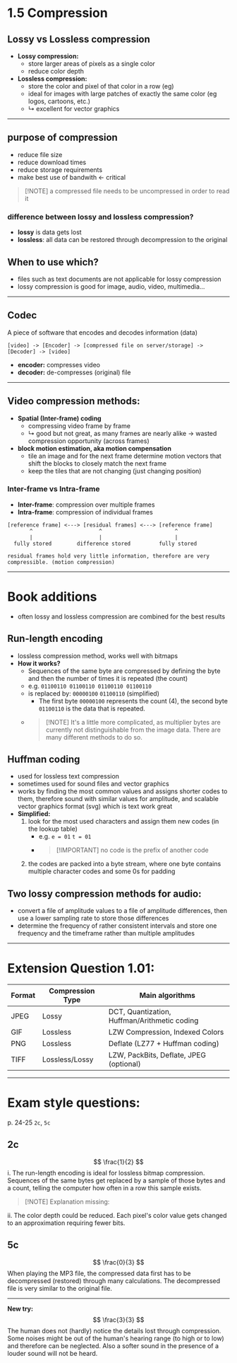 # 1.5 Compression

## Lossy vs Lossless compression
- **Lossy compression:**
    - store larger areas of pixels as a single color
    - reduce color depth
- **Lossless compression:**
    - store the color and pixel of that color in a row (eg)
    - ideal for images with large patches of exactly the same color (eg logos, cartoons, etc.)
    - ↳ excellent for vector graphics

---

## purpose of compression
- reduce file size
- reduce download times
- reduce storage requirements
- make best use of bandwith <- critical

> [!NOTE] a compressed file needs to be uncompressed in order to read it

### difference between lossy and lossless compression?
- **lossy** is data gets lost
- **lossless**: all data can be restored through decompression to the original

## When to use which?
- files such as text documents are not applicable for lossy compression
- lossy compression is good for image, audio, video, multimedia...

---

## Codec
A piece of software that encodes and decodes information (data)
```
[video] -> [Encoder] -> [compressed file on server/storage] -> [Decoder] -> [video]
```
- **encoder:** compresses video
- **decoder:** de-compresses (original) file

---

## Video compression methods:
- **Spatial (Inter-frame) coding**
    - compressing video frame by frame
    - ↳ good but not great, as many frames are nearly alike -> wasted compression opportunity (across frames)
- **block motion estimation, aka motion compensation**
    - tile an image and for the next frame determine motion vectors that shift the blocks to closely match the next frame
    - keep the tiles that are not changing (just changing position)

### Inter-frame vs Intra-frame
- **Inter-frame**: compression over multiple frames
- **Intra-frame**: compression of individual frames
```
[reference frame] <---> [residual frames] <---> [reference frame]
       ^                     ^                       ^
       |                     |                       |
  fully stored        difference stored         fully stored
```
`residual frames hold very little information, therefore are very compressible. (motion compression)`

---

# Book additions
- often lossy and lossless compression are combined for the best results

## Run-length encoding
- lossless compression method, works well with bitmaps
- **How it works?**
    - Sequences of the same byte are compressed by defining the byte and then the number of times it is repeated (the count)
    - e.g. `01100110 01100110 01100110 01100110`
    - is replaced by: `00000100` `01100110` (simplified)
        - The first byte `00000100` represents the count (4), the second byte `01100110` is the data that is repeated.
    - > [!NOTE] It's a little more complicated, as multiplier bytes are currently not distinguishable from the image data. There are many different methods to do so.

## Huffman coding
- used for lossless text compression
- sometimes used for sound files and vector graphics
- works by finding the most common values and assigns shorter codes to them, therefore sound with similar values for amplitude, and scalable vector graphics format (svg) which is text work great
- **Simplified:**
    1. look for the most used characters and assign them new codes (in the lookup table)
        - e.g. `e = 01` `t = 01`
        - > [!IMPORTANT] no code is the prefix of another code
    2. the codes are packed into a byte stream, where one byte contains multiple character codes and some 0s for padding

## Two lossy compression methods for audio:
- convert a file of amplitude values to a file of amplitude differences, then use a lower sampling rate to store those differences
- determine the frequency of rather consistent intervals and store one frequency and the timeframe rather than multiple amplitudes

---

# Extension Question 1.01:
| Format | Compression Type | Main algorithms |
|---|---|---|
| JPEG | Lossy | DCT, Quantization, Huffman/Arithmetic coding |
| GIF | Lossless | LZW Compression, Indexed Colors |
| PNG | Lossless | Deflate (LZ77 + Huffman coding) |
| TIFF | Lossless/Lossy | LZW, PackBits, Deflate, JPEG (optional) |

---

# Exam style questions:
p. 24-25 `2c`, `5c`

## 2c
$$ \frac{1}{2} $$
i. The run-length encoding is ideal for lossless bitmap compression. Sequences of the same bytes get replaced by a sample of those bytes and a count, telling the computer how often in a row this sample exists.
> [!NOTE] Explanation missing:

ii. The color depth could be reduced. Each pixel's color value gets changed to an approximation requiring fewer bits.

## 5c
$$ \frac{0}{3} $$
When playing the MP3 file, the compressed data first has to be decompressed (restored) through many calculations. The decompressed file is very similar to the original file.

---
**New try:**
$$ \frac{3}{3} $$
The human does not (hardly) notice the details lost through compression. Some noises might be out of the human's hearing range (to high or to low) and therefore can be neglected. Also a softer sound in the presence of a louder sound will not be heard.